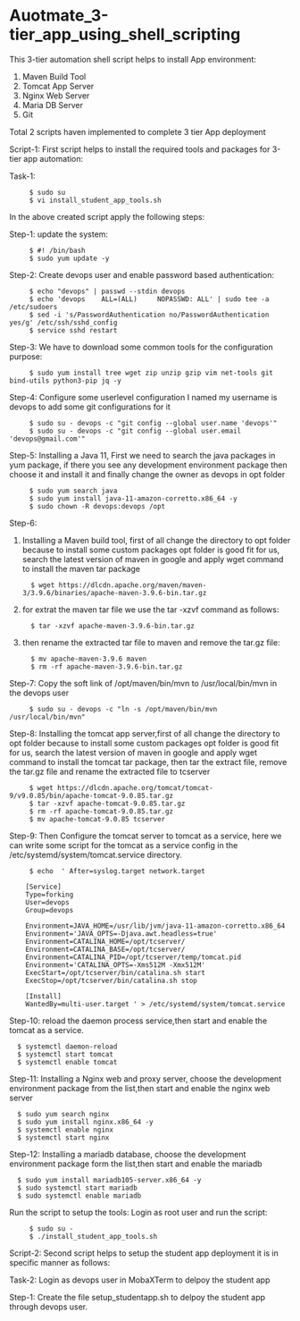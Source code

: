 # Auotmate_3-tier_app_using_shell_scripting

This 3-tier automation shell script helps to install App environment:
   1. Maven Build Tool
   2. Tomcat App Server
   3. Nginx Web Server
   4. Maria DB Server
   5. Git

Total 2 scripts haven implemented to complete 3 tier App deployment

Script-1:
First script helps to install the required tools and packages for 3-tier app automation:

Task-1:
         
         $ sudo su
         $ vi install_student_app_tools.sh
In the above created script apply the following steps:

Step-1: update the system:

         $ #! /bin/bash
         $ sudo yum update -y
      
Step-2: Create devops user and enable password based authentication:
      
         $ echo "devops" | passwd --stdin devops
         $ echo 'devops    ALL=(ALL)     NOPASSWD: ALL' | sudo tee -a /etc/sudoers
         $ sed -i 's/PasswordAuthentication no/PasswordAuthentication yes/g' /etc/ssh/sshd_config
         $ service sshd restart

Step-3: We have to download some common tools for the configuration purpose:

         $ sudo yum install tree wget zip unzip gzip vim net-tools git bind-utils python3-pip jq -y

Step-4: Configure some userlevel configuration I named my username is devops to add some git configurations for it

         $ sudo su - devops -c "git config --global user.name 'devops'"
         $ sudo su - devops -c "git config --global user.email 'devops@gmail.com'"

Step-5: Installing a Java 11, First we need to search the java packages in yum package, if there you see any development environment package then choose it and install it and finally change the owner as devops in opt folder

         $ sudo yum search java
         $ sudo yum install java-11-amazon-corretto.x86_64 -y
         $ sudo chown -R devops:devops /opt
Step-6: 
1. Installing a Maven build tool, first of all change the directory to opt folder because to install some custom packages opt folder is good fit for us, search the latest version of maven in google and apply wget command  to install the  maven tar package      
         
         $ wget https://dlcdn.apache.org/maven/maven-3/3.9.6/binaries/apache-maven-3.9.6-bin.tar.gz
2. for extrat the maven tar file we use the tar -xzvf command as follows:

         $ tar -xzvf apache-maven-3.9.6-bin.tar.gz
3. then rename the extracted tar file to maven and remove the tar.gz file:

         $ mv apache-maven-3.9.6 maven
         $ rm -rf apache-maven-3.9.6-bin.tar.gz

Step-7: Copy the soft link of /opt/maven/bin/mvn to /usr/local/bin/mvn in the devops user

         $ sudo su - devops -c "ln -s /opt/maven/bin/mvn /usr/local/bin/mvn"

Step-8: Installing the tomcat app server,first of all change the directory to opt folder because to install some custom packages opt folder is good fit for us, search the latest version of maven in google and apply wget command  to install the  tomcat tar package, then tar the extract file, remove the tar.gz file and rename the extracted file to tcserver

         $ wget https://dlcdn.apache.org/tomcat/tomcat-9/v9.0.85/bin/apache-tomcat-9.0.85.tar.gz
         $ tar -xzvf apache-tomcat-9.0.85.tar.gz
         $ rm -rf apache-tomcat-9.0.85.tar.gz
         $ mv apache-tomcat-9.0.85 tcserver
Step-9: Then Configure the tomcat server to tomcat as a service, here we can write some script for the tomcat as a service config in the /etc/systemd/system/tomcat.service directory.

         $ echo  ' After=syslog.target network.target

        [Service]
        Type=forking
        User=devops
        Group=devops

        Environment=JAVA_HOME=/usr/lib/jvm/java-11-amazon-corretto.x86_64
        Environment='JAVA_OPTS=-Djava.awt.headless=true'
        Environment=CATALINA_HOME=/opt/tcserver/
        Environment=CATALINA_BASE=/opt/tcserver/
        Environment=CATALINA_PID=/opt/tcserver/temp/tomcat.pid
        Environment='CATALINA_OPTS=-Xms512M -Xmx512M'
        ExecStart=/opt/tcserver/bin/catalina.sh start
        ExecStop=/opt/tcserver/bin/catalina.sh stop

        [Install]
        WantedBy=multi-user.target ' > /etc/systemd/system/tomcat.service

Step-10: reload the daemon process service,then start and enable the tomcat as a service. 

      $ systemctl daemon-reload
      $ systemctl start tomcat
      $ systemctl enable tomcat

Step-11: Installing a Nginx web and proxy server, choose the development environment package from the list,then start and enable the nginx web server

      $ sudo yum search nginx
      $ sudo yum install nginx.x86_64 -y
      $ systemctl enable nginx
      $ systemctl start nginx

Step-12: Installing a mariadb database, choose the development environment package form the list,then start and enable the mariadb

      $ sudo yum install mariadb105-server.x86_64 -y
      $ sudo systemctl start mariadb
      $ sudo systemctl enable mariadb


Run the script to setup the tools:
Login as root user and run the script:

         $ sudo su -
         $ ./install_student_app_tools.sh

Script-2:
Second script helps to setup the student app deployment it is in specific manner as follows:

Task-2: Login as devops user in MobaXTerm to delpoy the student app

Step-1: Create the file setup_studentapp.sh to delpoy the student app through devops user.


       
